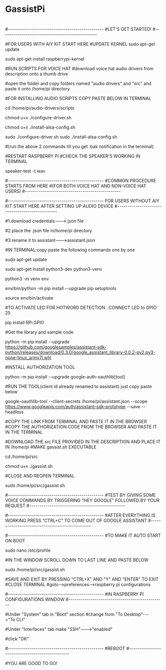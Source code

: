 # GassistPi
#
#------------------------------------------------
#LET'S GET STARTED!
#------------------------------------------------


#FOR USERS WITH AIY KIT START HERE
#UPDATE KERNEL
sudo apt-get update

sudo apt-get install raspberrypi-kernel

#RUN SCRIPTS FOR VOICE HAT
#download voice hat audio drivers from description onto a thumb drive

#open the folder and copy folders named "audio drivers" and "src" and paste it onto /home/pi directory

#FOR INSTALLING AUDIO SCRIPTS COPY PASTE BELOW IN TERMINAL

cd /home/pi/audio-drivers/scripts

chmod u+x ./configure-driver.sh

chmod u+x ./install-alsa-config.sh

sudo ./configure-driver.sh
sudo ./install-alsa-config.sh

#(run the above 2 commands till you get .bak notification in the terminal)

#RESTART RASPBERRY PI
#CHECK THE SPEAKER'S WORKING IN TERMINAL

speaker-test -t wav

#------------------------------------------------
#COMMON PROCEDURE STARTS FROM HERE 
#(FOR BOTH VOICE HAT AND NON-VOICE HAT USERS)
#------------------------------------------------

#------------------------------------------------
FOR USERS WITHOUT AIY KIT START HERE AFTER SETTING UP AUDIO DEVICE
#------------------------------------------------

#1.download credentials--->.json file

#2.place the .json file in/home/pi directory

#3.rename it to assistant--->assistant.json

#IN TERMINAL:copy paste the following commands one by one

sudo apt-get update

sudo apt-get install python3-dev python3-venv

python3 -m venv env

env/bin/python -m pip install --upgrade pip 
setuptools

source env/bin/activate

#TO ACTIVATE LED FOR HOTWORD DETECTION ..CONNECT LED to GPIO 25

pip install RPi.GPIO

#Get the library and sample code


python -m pip install --upgrade https://github.com/googlesamples/assistant-sdk-python/releases/download/0.3.0/google_assistant_library-0.0.2-py2.py3-none-linux_armv7l.whl

#INSTALL AUTHORIZATION TOOL

python -m pip install --upgrade google-auth-oauthlib[tool]

#RUN THE TOOL(client id already renamed to assistant) just copy paste below


google-oauthlib-tool --client-secrets /home/pi/assistant.json --scope https://www.googleapis.com/auth/assistant-sdk-prototype --save --headless

#COPY THE LINK FROM TERMINAL AND PASTE IT IN THE BROWSER
#COPY THE AUTHORIZATION CODE FROM THE BROWSER AND PASTE IT IN THE TERMINAL

#DOWNLOAD THE src FILE PROVIDED IN THE DESCRIPTION AND PLACE IT IN /home/pi 
#MAKE gassist.sh EXECUTABLE

cd /home/pi/src

chmod u+x ./gassist.sh

#CLOSE AND REOPEN TERMINAL

sudo /home/pi/src/gassist.sh

#------------------------------------------------
#TEST BY GIVING SOME VOICE COMMANDS BY TRIGGERING "HEY GOOGLE" FOLLOWED BY YOUR REQUEST
#------------------------------------------------

#------------------------------------------------
#AFTER EVERYTHING IS WORKING PRESS "CTRL+C" TO COME OUT OF GOOGLE ASSISTANT
#------------------------------------------------

#------------------------------------------------
#TO MAKE IT AUTO START ON BOOT

sudo nano /etc/profile

#IN THE WINDOW SCROLL DOWN TO LAST LINE AND PASTE BELOW

sudo /home/pi/src/gassist.sh

#SAVE AND EXIT BY PRESSING "CTRL+X" AND "Y" AND "ENTER" TO EXIT
#CLOSE TERMINAL
#goto-->preferences-->raspberry pi configurations

#------------------------------------------------
#IN RASPBERRY PI CONFIGURATIONS WINDOW
#------------------------------------------------

#Under "System" tab in "Boot" section 
#change from "To Desktop"--->"To CLI" 

#Under "Interfaces" tab make "SSH"--->"enabled"

#click "OK"

#------------------------------------------------
#REBOOT
#------------------------------------------------

#YOU ARE GOOD TO GO! 
